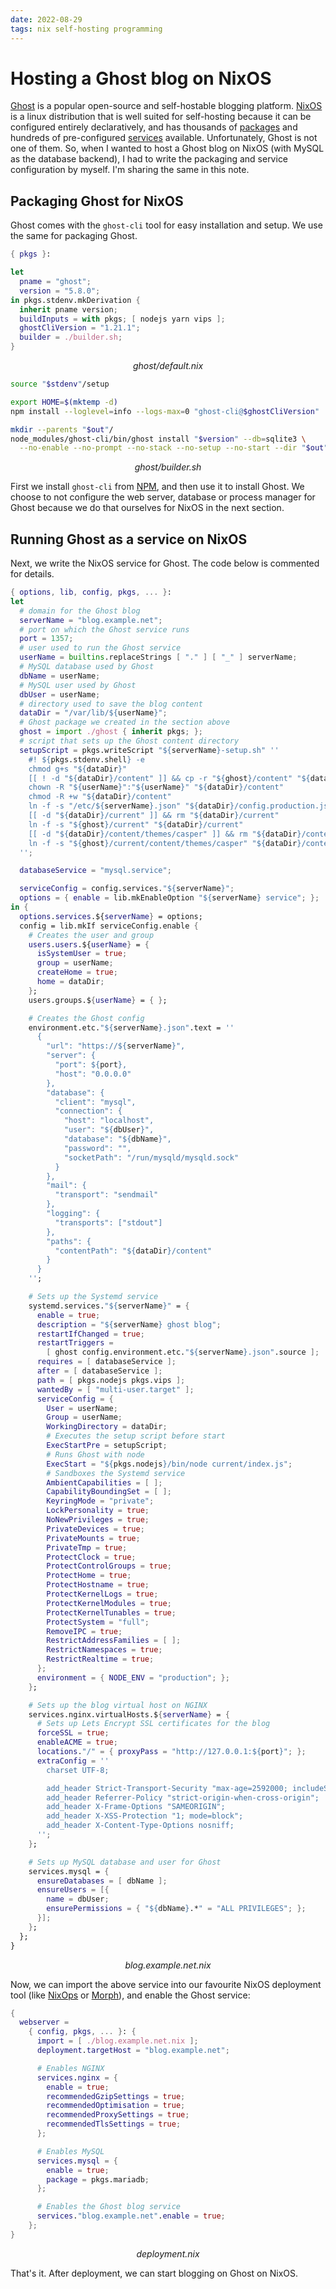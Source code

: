 ```yaml
---
date: 2022-08-29
tags: nix self-hosting programming
---
```


# Hosting a Ghost blog on NixOS

[Ghost](https://github.com/TryGhost/Ghost) is a popular open-source and self-hostable blogging
platform. [NixOS](https://nixos.org/) is a linux distribution that is well suited for self-hosting
because it can be configured entirely declaratively, and has thousands of
[packages](https://search.nixos.org/packages) and hundreds of pre-configured
[services](https://search.nixos.org/options?channel=22.05&from=0&size=50&sort=relevance&type=packages&query=services.)
available. Unfortunately, Ghost is not one of them. So, when I wanted to host a Ghost blog on NixOS
(with MySQL as the database backend), I had to write the packaging and service configuration by myself.
I'm sharing the same in this note.

## Packaging Ghost for NixOS

Ghost comes with the `ghost-cli` tool for easy installation and setup. We use the same for packaging Ghost.

```nix
{ pkgs }:

let
  pname = "ghost";
  version = "5.8.0";
in pkgs.stdenv.mkDerivation {
  inherit pname version;
  buildInputs = with pkgs; [ nodejs yarn vips ];
  ghostCliVersion = "1.21.1";
  builder = ./builder.sh;
}
```

<center><em>ghost/default.nix</em></center>

```bash
source "$stdenv"/setup

export HOME=$(mktemp -d)
npm install --loglevel=info --logs-max=0 "ghost-cli@$ghostCliVersion"

mkdir --parents "$out"/
node_modules/ghost-cli/bin/ghost install "$version" --db=sqlite3 \
  --no-enable --no-prompt --no-stack --no-setup --no-start --dir "$out"
```

<center><em>ghost/builder.sh</em></center>

First we install `ghost-cli` from [NPM](https://www.npmjs.com/), and then use it to install Ghost.
We choose to not configure the web server, database or process manager for Ghost because we do that
ourselves for NixOS in the next section.

## Running Ghost as a service on NixOS

Next, we write the NixOS service for Ghost. The code below is commented for details.

```nix
{ options, lib, config, pkgs, ... }:
let
  # domain for the Ghost blog
  serverName = "blog.example.net";
  # port on which the Ghost service runs
  port = 1357;
  # user used to run the Ghost service
  userName = builtins.replaceStrings [ "." ] [ "_" ] serverName;
  # MySQL database used by Ghost
  dbName = userName;
  # MySQL user used by Ghost
  dbUser = userName;
  # directory used to save the blog content
  dataDir = "/var/lib/${userName}";
  # Ghost package we created in the section above
  ghost = import ./ghost { inherit pkgs; };
  # script that sets up the Ghost content directory
  setupScript = pkgs.writeScript "${serverName}-setup.sh" ''
    #! ${pkgs.stdenv.shell} -e
    chmod g+s "${dataDir}"
    [[ ! -d "${dataDir}/content" ]] && cp -r "${ghost}/content" "${dataDir}/content"
    chown -R "${userName}":"${userName}" "${dataDir}/content"
    chmod -R +w "${dataDir}/content"
    ln -f -s "/etc/${serverName}.json" "${dataDir}/config.production.json"
    [[ -d "${dataDir}/current" ]] && rm "${dataDir}/current"
    ln -f -s "${ghost}/current" "${dataDir}/current"
    [[ -d "${dataDir}/content/themes/casper" ]] && rm "${dataDir}/content/themes/casper"
    ln -f -s "${ghost}/current/content/themes/casper" "${dataDir}/content/themes/casper"
  '';

  databaseService = "mysql.service";

  serviceConfig = config.services."${serverName}";
  options = { enable = lib.mkEnableOption "${serverName} service"; };
in {
  options.services.${serverName} = options;
  config = lib.mkIf serviceConfig.enable {
    # Creates the user and group
    users.users.${userName} = {
      isSystemUser = true;
      group = userName;
      createHome = true;
      home = dataDir;
    };
    users.groups.${userName} = { };

    # Creates the Ghost config
    environment.etc."${serverName}.json".text = ''
      {
        "url": "https://${serverName}",
        "server": {
          "port": ${port},
          "host": "0.0.0.0"
        },
        "database": {
          "client": "mysql",
          "connection": {
            "host": "localhost",
            "user": "${dbUser}",
            "database": "${dbName}",
            "password": "",
            "socketPath": "/run/mysqld/mysqld.sock"
          }
        },
        "mail": {
          "transport": "sendmail"
        },
        "logging": {
          "transports": ["stdout"]
        },
        "paths": {
          "contentPath": "${dataDir}/content"
        }
      }
    '';

    # Sets up the Systemd service
    systemd.services."${serverName}" = {
      enable = true;
      description = "${serverName} ghost blog";
      restartIfChanged = true;
      restartTriggers =
        [ ghost config.environment.etc."${serverName}.json".source ];
      requires = [ databaseService ];
      after = [ databaseService ];
      path = [ pkgs.nodejs pkgs.vips ];
      wantedBy = [ "multi-user.target" ];
      serviceConfig = {
        User = userName;
        Group = userName;
        WorkingDirectory = dataDir;
        # Executes the setup script before start
        ExecStartPre = setupScript;
        # Runs Ghost with node
        ExecStart = "${pkgs.nodejs}/bin/node current/index.js";
        # Sandboxes the Systemd service
        AmbientCapabilities = [ ];
        CapabilityBoundingSet = [ ];
        KeyringMode = "private";
        LockPersonality = true;
        NoNewPrivileges = true;
        PrivateDevices = true;
        PrivateMounts = true;
        PrivateTmp = true;
        ProtectClock = true;
        ProtectControlGroups = true;
        ProtectHome = true;
        ProtectHostname = true;
        ProtectKernelLogs = true;
        ProtectKernelModules = true;
        ProtectKernelTunables = true;
        ProtectSystem = "full";
        RemoveIPC = true;
        RestrictAddressFamilies = [ ];
        RestrictNamespaces = true;
        RestrictRealtime = true;
      };
      environment = { NODE_ENV = "production"; };
    };

    # Sets up the blog virtual host on NGINX
    services.nginx.virtualHosts.${serverName} = {
      # Sets up Lets Encrypt SSL certificates for the blog
      forceSSL = true;
      enableACME = true;
      locations."/" = { proxyPass = "http://127.0.0.1:${port}"; };
      extraConfig = ''
        charset UTF-8;

        add_header Strict-Transport-Security "max-age=2592000; includeSubDomains" always;
        add_header Referrer-Policy "strict-origin-when-cross-origin";
        add_header X-Frame-Options "SAMEORIGIN";
        add_header X-XSS-Protection "1; mode=block";
        add_header X-Content-Type-Options nosniff;
      '';
    };

    # Sets up MySQL database and user for Ghost
    services.mysql = {
      ensureDatabases = [ dbName ];
      ensureUsers = [{
        name = dbUser;
        ensurePermissions = { "${dbName}.*" = "ALL PRIVILEGES"; };
      }];
    };
  };
}
```

<center><em>blog.example.net.nix</em></center>

Now, we can import the above service into our favourite NixOS deployment tool (like
[NixOps](https://nixos.org/nixops) or [Morph](https://github.com/DBCDK/morph)), and enable the Ghost
service:

```nix
{
  webserver =
    { config, pkgs, ... }: {
      import = [ ./blog.example.net.nix ];
      deployment.targetHost = "blog.example.net";

      # Enables NGINX
      services.nginx = {
        enable = true;
        recommendedGzipSettings = true;
        recommendedOptimisation = true;
        recommendedProxySettings = true;
        recommendedTlsSettings = true;
      };

      # Enables MySQL
      services.mysql = {
        enable = true;
        package = pkgs.mariadb;
      };

      # Enables the Ghost blog service
      services."blog.example.net".enable = true;
    };
}
```

<center><em>deployment.nix</em></center>

That's it. After deployment, we can start blogging on Ghost on NixOS.
